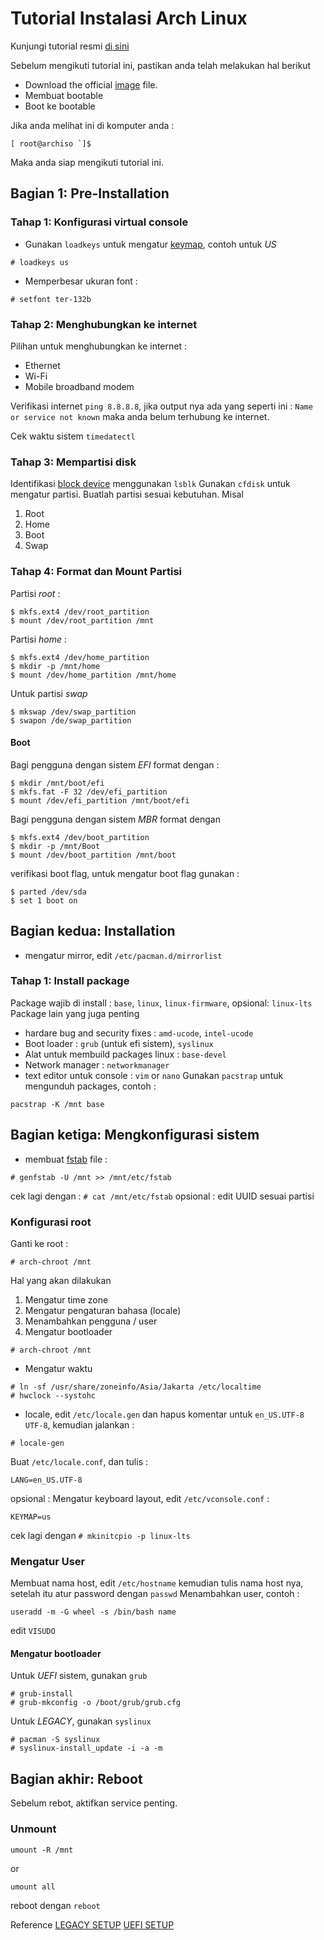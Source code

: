 # Tutorial Instalasi Arch Linux

Kunjungi tutorial resmi [di sini](https://wiki.archlinux.org/title/Installation_guide) 

Sebelum mengikuti tutorial ini, pastikan anda telah melakukan hal berikut
- Download the official [image](https://archlinux.org/download/) file.
- Membuat bootable 
- Boot ke bootable

Jika anda melihat ini di komputer anda :
```
[ root@archiso `]$ 
```

Maka anda siap mengikuti tutorial ini.

## Bagian 1: Pre-Installation 

### Tahap 1: Konfigurasi virtual console
* Gunakan `loadkeys` untuk mengatur [keymap](https://wiki.archlinux.org/title/Linux_console/Keyboard_configuration), contoh untuk *US*
```
# loadkeys us
```
* Memperbesar ukuran font :
```
# setfont ter-132b
```
### Tahap 2: Menghubungkan ke internet
Pilihan untuk menghubungkan ke internet :
- Ethernet
- Wi-Fi
- Mobile broadband modem

Verifikasi internet `ping 8.8.8.8`, jika output nya ada yang seperti ini : `Name or service not known` maka anda belum terhubung ke internet.

Cek waktu sistem `timedatectl`
### Tahap 3: Mempartisi disk
Identifikasi [block device](https://wiki.archlinux.org/title/Device_file#Block_devices) menggunakan `lsblk`
Gunakan `cfdisk` untuk mengatur partisi.
Buatlah partisi sesuai kebutuhan. Misal
1. Root 
2. Home 
3. Boot 
4. Swap 
### Tahap 4: Format dan Mount Partisi
Partisi *root* :
```
$ mkfs.ext4 /dev/root_partition
$ mount /dev/root_partition /mnt
```
Partisi *home* : 
```
$ mkfs.ext4 /dev/home_partition
$ mkdir -p /mnt/home
$ mount /dev/home_partition /mnt/home
```
Untuk partisi *swap*
```
$ mkswap /dev/swap_partition
$ swapon /de/swap_partition
```
#### Boot 
Bagi pengguna dengan sistem *EFI* format dengan :
```
$ mkdir /mnt/boot/efi
$ mkfs.fat -F 32 /dev/efi_partition
$ mount /dev/efi_partition /mnt/boot/efi
```
Bagi pengguna dengan sistem *MBR* format dengan 
```
$ mkfs.ext4 /dev/boot_partition
$ mkdir -p /mnt/Boot
$ mount /dev/boot_partition /mnt/boot
```
verifikasi boot flag, untuk mengatur boot flag gunakan :
```
$ parted /dev/sda
$ set 1 boot on 
```

## Bagian kedua: Installation

* mengatur mirror, edit `/etc/pacman.d/mirrorlist`

### Tahap 1: Install package 
Package wajib di install : `base`, `linux`, `linux-firmware`, opsional: `linux-lts`
Package lain yang juga penting
- hardare bug and security fixes : `amd-ucode`, `intel-ucode`
- Boot loader : `grub` (untuk efi sistem), `syslinux`
- Alat untuk membuild packages linux : `base-devel`
- Network manager : `networkmanager`
- text editor untuk console : `vim` or `nano`
Gunakan `pacstrap` untuk mengunduh packages, contoh :
```
pacstrap -K /mnt base
```
## Bagian ketiga: Mengkonfigurasi sistem
* membuat [fstab](https://wiki.archlinux.org/title/Fstab) file : 
```
# genfstab -U /mnt >> /mnt/etc/fstab
```
cek lagi dengan : `# cat /mnt/etc/fstab`
opsional : edit UUID sesuai partisi
### Konfigurasi root
Ganti ke root :
```
# arch-chroot /mnt
```
Hal yang akan dilakukan
1. Mengatur time zone 
2. Mengatur pengaturan bahasa (locale)
3. Menambahkan pengguna / user
4. Mengatur bootloader
```
# arch-chroot /mnt
```
* Mengatur waktu
```
# ln -sf /usr/share/zoneinfo/Asia/Jakarta /etc/localtime
# hwclock --systohc
```
* locale, edit `/etc/locale.gen` dan hapus komentar untuk `en_US.UTF-8 UTF-8`, kemudian jalankan :
```
# locale-gen
```
Buat `/etc/locale.conf`, dan tulis :
```
LANG=en_US.UTF-8
```
opsional : Mengatur keyboard layout, edit `/etc/vconsole.conf` :
```
KEYMAP=us
```
cek lagi dengan `# mkinitcpio -p linux-lts`

### Mengatur User
Membuat nama host, edit `/etc/hostname` kemudian tulis nama host nya, setelah itu atur password dengan `passwd`
Menambahkan user, contoh :
```
useradd -m -G wheel -s /bin/bash name
```
edit `VISUDO`

#### Mengatur bootloader
Untuk *UEFI* sistem, gunakan `grub` 
```
# grub-install 
# grub-mkconfig -o /boot/grub/grub.cfg
```
Untuk *LEGACY*, gunakan `syslinux`
```
# pacman -S syslinux
# syslinux-install_update -i -a -m
```

## Bagian akhir: Reboot
Sebelum rebot, aktifkan service penting.

### Unmount
```
umount -R /mnt
```
or
```
umount all
```

reboot dengan `reboot`

Reference
[LEGACY SETUP](https://gist.github.com/xbns/cb8d0f9734a99c19c2503d8439f79e71#file-arch-linux-installation-on-mbr-system-md)
[UEFI SETUP](https://gist.github.com/xbns/3516ee4582f74fc3c41fee3541369fd5#file-arch-linux-installation-on-uefi-gpt-system-md)